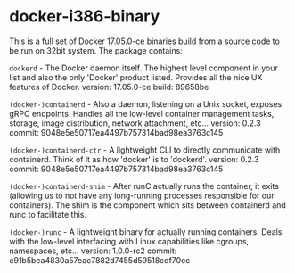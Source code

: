 # docker-i386-binary

This is a full set of Docker 17.05.0-ce binaries build from a source code to be run on 32bit system. 
The package contains:

`dockerd` - The Docker daemon itself. The highest level component in your list and also the only 'Docker' product listed. Provides all the nice UX features of Docker.
version: 17.05.0-ce
build: 89658be

`(docker-)containerd` - Also a daemon, listening on a Unix socket, exposes gRPC endpoints. Handles all the low-level container management tasks, storage, image distribution, network attachment, etc...
version: 0.2.3 
commit: 9048e5e50717ea4497b757314bad98ea3763c145

`(docker-)containerd-ctr` - A lightweight CLI to directly communicate with containerd. Think of it as how 'docker' is to 'dockerd'.
version: 0.2.3 
commit: 9048e5e50717ea4497b757314bad98ea3763c145

`(docker-)containerd-shim` - After runC actually runs the container, it exits (allowing us to not have any long-running processes responsible for our containers). The shim is the component which sits between containerd and runc to facilitate this.

`(docker-)runc` - A lightweight binary for actually running containers. Deals with the low-level interfacing with Linux capabilities like cgroups, namespaces, etc...
version:    1.0.0-rc2
commit: c91b5bea4830a57eac7882d7455d59518cdf70ec
